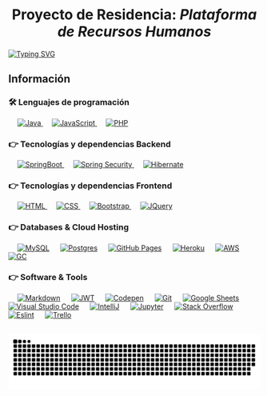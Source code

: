 <p align="center">
<h1 align="center">Proyecto de Residencia: <i>Plataforma de Recursos Humanos</i></h1>
<a href="https://git.io/typing-svg"><img src="https://readme-typing-svg.herokuapp.com?font=Fira+Code&duration=3000&pause=1000&color=00B148&center=true&vCenter=true&width=500&height=100&lines=Plataforma+de+Recursos+Humanos;Backend+%3E;Frontend+%3E" alt="Typing SVG" /></a>
</p>

## Información

### 🛠️ Lenguajes de programación

<p align="left">
  &emsp;
  <a href="https://www.java.com" target="_blank"> 
    <img alt="Java" src="https://img.shields.io/badge/Java-ED8B00?style=plastic&logo=java&logoColor=white">
  </a>
  &emsp;
  <a href="https://developer.mozilla.org/en-US/docs/Web/JavaScript" target="_blank"> 
     <img alt="JavaScript" src="https://img.shields.io/badge/JavaScript-%23F7DF1E.svg?style=plastic&logo=javascript&logoColor=black">
   </a>
  &emsp;
  <a href="https://www.php.net/">
    <img alt="PHP" src="https://img.shields.io/badge/PHP-%23777BB4.svg?style=plastic&logo=php&logoColor=white"/>
  </a>
</p>

### 👉 Tecnologías y dependencias Backend
<p align="left">
  &emsp;
   <a href="https://spring.io/projects/spring-boot" target="_blank">
    <img alt="SpringBoot" src="https://img.shields.io/badge/Spring-6DB33F?style=plastic&logo=spring&logoColor=white">
  </a>
  &emsp;
   <a href="https://spring.io/projects/spring-security" target="_blank">
    <img alt="Spring Security" src="https://img.shields.io/badge/Spring_Security-6DB33F?style=plastic&logo=Spring-Security&logoColor=white">
  </a>
  &emsp; 
  <a href="#" target="_blank"> 
   <img alt="Hibernate" src="https://img.shields.io/badge/Hibernate-59666C?style=plastic&logo=Hibernate&logoColor=white">
  </a>   
</p>

### 👉 Tecnologías y dependencias Frontend
<p align="left"> 
  &emsp; 
  <a href="https://www.w3.org/html/" target="_blank"> 
   <img alt="HTML" src="https://img.shields.io/badge/HTML5%20-%23E34F26.svg?style=plastic&logo=html5&logoColor=white">
  </a>   
  &emsp;
  <a href="https://www.w3schools.com/css/" target="_blank">
    <img alt="CSS" src="https://img.shields.io/badge/CSS%20-%231572B6.svg?style=plastic&logo=css3&logoColor=white">
  </a> 
  &emsp;
  <a href="https://getbootstrap.com" target="_blank"> 
    <img alt="Bootstrap" src="https://img.shields.io/badge/Bootstrap-%23563D7C.svg?style=plastic&logo=bootstrap&logoColor=white"/>
  </a>
  &emsp;
  <a href="https://getbootstrap.com" target="_blank"> 
    <img alt="JQuery" src="https://img.shields.io/badge/jQuery-0769AD?style=plastic&logo=jquery&logoColor=white"/>
  </a>
</p>

### 👉 Databases & Cloud Hosting
<p align="left">
  &emsp;
    <a href="https://www.mysql.com/"><img alt="MySQL" src="https://img.shields.io/badge/MySQL-07405E?style=plastic&logo=mysql&logoColor=white"></a>
  &emsp;
    <a href="https://www.postgresql.com/"><img alt="Postgres" src="https://img.shields.io/badge/PostgreSQL-316192?style=plastic&logo=postgresql&logoColor=white"></a>
  &emsp;
    <a href="https://www.github.com"><img alt="GitHub Pages" src="https://img.shields.io/badge/GitHub%20Pages-%23327FC7.svg?style=flat&llogo=github&logoColor=white"></a>
  &emsp;
    <a href="https://www.heroku.com/"><img alt="Heroku" src="https://img.shields.io/badge/Heroku-430098?style=plastic&logo=heroku&logoColor=white"></a>  
  &emsp;
    <a href="#"><img alt="AWS" src="https://img.shields.io/badge/Amazon_AWS-232F3E?style=plastic&logo=amazon-aws&logoColor=white"></a>  
  &emsp;
    <a href="#"><img alt="GC" src="https://img.shields.io/badge/Google_Cloud-4285F4?style=plastic&logo=google-cloud&logoColor=white"></a>  
 </p>
  
 ### 👉 Software & Tools
 
<p>
  &emsp;
    <a href="#"><img alt="Markdown" src="https://img.shields.io/badge/Markdown-000000?style=plastic&logo=markdown&logoColor=white"></a>
  &emsp;
    <a href="#"><img alt="JWT" src="https://img.shields.io/badge/json%20web%20tokens-323330?style=plastic&logo=json-web-tokens&logoColor=pink"></a>
  &emsp;
    <a href="#"><img alt="Codepen" src="https://img.shields.io/badge/Codepen-000000.svg?logo=codepen&logoColor=white"></a>
  &emsp;
    <a href="#"><img alt="Git" src="https://img.shields.io/badge/Git%20-%23F05033.svg?logo=git&logoColor=white"></a>
  &emsp;
    <a href="#"><img alt="Google Sheets" src="https://img.shields.io/badge/Google%20Sheets%20-%2334A853.svg?logo=google%20sheets&logoColor=white"></a>
  &emsp;
    <a href="#"><img alt="Visual Studio Code" src="https://img.shields.io/badge/Visual%20Studio%20Code-0078d7.svg?logo=visual-studio-code&logoColor=white"></a>
  &emsp;
    <a href="#"><img alt="IntelliJ" src="https://img.shields.io/badge/IntelliJ_IDEA-000000.svg?style=plastic&logo=intellij-idea&logoColor=white"></a>
  &emsp;
    <a href="#"><img alt="Jupyter" src="https://img.shields.io/badge/Jupyter%20-%23F37626.svg?logo=Jupyter&logoColor=white"></a>
  &emsp;
    <a href="#"><img alt="Stack Overflow" src="https://img.shields.io/badge/-Stack%20Overflow-FE7A16?logo=stack-overflow&logoColor=white"></a>
  &emsp;
    <a href="#"><img alt="Eslint" src="https://img.shields.io/badge/eslint-3A33D1?style=plastic&logo=eslint&logoColor=white"></a>
  &emsp;
    <a href="#"><img alt="Trello" src="https://img.shields.io/badge/Trello-0052CC?style=plastic&logo=trello&logoColor=whit"></a>
  &emsp;
</p>
<br/>
<div align="center">
  <a href="https://1999azzar.github.io/1999AZZAR/">
  <img  src="https://github.com/1999AZZAR/1999AZZAR/blob/main/resources/img/grid-snake.svg"
       alt="snake" /></a>
</div>
